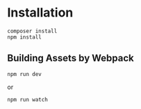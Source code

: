 
# Installation

```
composer install
npm install
```

## Building Assets by Webpack

```
npm run dev
```
or
```
npm run watch
```

